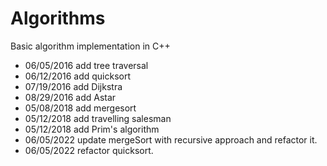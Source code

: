 # Algorithms
Basic algorithm implementation in C++ 
* 06/05/2016 add tree traversal
* 06/12/2016 add quicksort
* 07/19/2016 add Dijkstra
* 08/29/2016 add Astar
* 05/08/2018 add mergesort
* 05/12/2018 add travelling salesman
* 05/12/2018 add Prim's algorithm
* 06/05/2022 update mergeSort with recursive approach and refactor it.
* 06/05/2022 refactor quicksort.